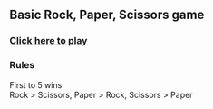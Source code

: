 ## Basic Rock, Paper, Scissors game

### [Click here to play](https://jmg1995.github.io/rock-paper-scissors/)

### Rules
First to 5 wins  
Rock > Scissors, Paper > Rock, Scissors > Paper
